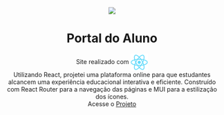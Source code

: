 <div align='center'>
  <a align='center' href="https://jpcribeiro.github.io/Portal/" target="blank"><img align="center" src="public/book-logo.svg" height="60" /></a>
</div>

<h1 align='center'>
  Portal do Aluno
</h1>

<div align="center">
  Site realizado com <img align="center" width="40" src="https://raw.githubusercontent.com/devicons/devicon/master/icons/react/react-original.svg">
</div>

<div align="center">
  Utilizando React, projetei uma plataforma online para que estudantes alcancem uma experiência educacional interativa e eficiente. Construído com React Router para a navegação das páginas e MUI para a estilização dos ícones.
</div>

<div align="center">
  Acesse o <a align='center' href="https://jpcribeiro.github.io/Portal/" target="_blank">Projeto</a>
</div>
